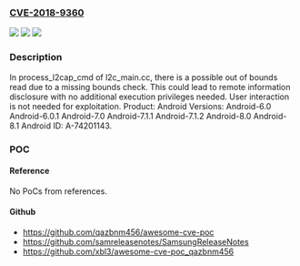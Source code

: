 ### [CVE-2018-9360](https://cve.mitre.org/cgi-bin/cvename.cgi?name=CVE-2018-9360)
![](https://img.shields.io/static/v1?label=Product&message=n%2Fa&color=blue)
![](https://img.shields.io/static/v1?label=Version&message=n%2Fa&color=blue)
![](https://img.shields.io/static/v1?label=Vulnerability&message=n%2Fa&color=brighgreen)

### Description

In process_l2cap_cmd of l2c_main.cc, there is a possible out of bounds read due to a missing bounds check. This could lead to remote information disclosure with no additional execution privileges needed. User interaction is not needed for exploitation. Product: Android Versions: Android-6.0 Android-6.0.1 Android-7.0 Android-7.1.1 Android-7.1.2 Android-8.0 Android-8.1 Android ID: A-74201143.

### POC

#### Reference
No PoCs from references.

#### Github
- https://github.com/qazbnm456/awesome-cve-poc
- https://github.com/samreleasenotes/SamsungReleaseNotes
- https://github.com/xbl3/awesome-cve-poc_qazbnm456

